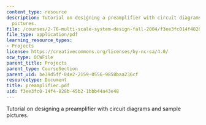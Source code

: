 ```yaml
---
content_type: resource
description: Tutorial on designing a preamplifier with circuit diagrams and sample
  pictures.
file: /courses/2-76-multi-scale-system-design-fall-2004/f3ee3fc014f4828b45b21bbb44a43e48_preamplifier.pdf
file_type: application/pdf
learning_resource_types:
- Projects
license: https://creativecommons.org/licenses/by-nc-sa/4.0/
ocw_type: OCWFile
parent_title: Projects
parent_type: CourseSection
parent_uid: be39d5ff-04e2-2159-0556-9858baa236cf
resourcetype: Document
title: preamplifier.pdf
uid: f3ee3fc0-14f4-828b-45b2-1bbb44a43e48
---
```

Tutorial on designing a preamplifier with circuit diagrams and sample pictures.